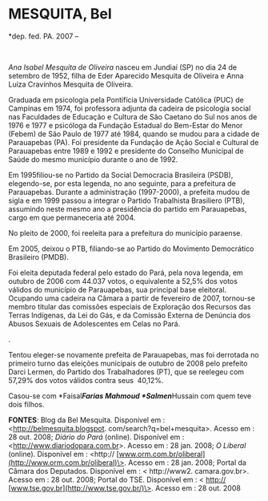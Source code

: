 MESQUITA, Bel
=============

\*dep. fed. PA. 2007 –

 

*Ana Isabel Mesquita de Oliveira* nasceu em Jundiaí (SP) no dia 24 de
setembro de 1952, filha de Eder Aparecido Mesquita de Oliveira e Anna
Luiza Cravinhos Mesquita de Oliveira.

Graduada em psicologia pela Pontifícia Universidade Católica (PUC) de
Campinas em 1974, foi professora adjunta da cadeira de psicologia social
nas Faculdades de Educação e Cultura de São Caetano do Sul nos anos de
1976 e 1977 e psicóloga da Fundação Estadual do Bem-Estar do Menor
(Febem) de São Paulo de 1977 até 1984, quando se mudou para a cidade de
Parauapebas (PA). Foi presidente da Fundação de Ação Social e Cultural
de Parauapebas entre 1989 e 1992 e presidente do Conselho Municipal de
Saúde do mesmo município durante o ano de 1992.

Em 1995filiou-se no Partido da Social Democracia Brasileira (PSDB),
elegendo-se, por esta legenda, no ano seguinte, para a prefeitura de
Parauapebas. Durante a administração (1997-2000), a prefeita mudou de
sigla e em 1999 passou a integrar o Partido Trabalhista Brasiliero
(PTB), assumindo neste mesmo ano a presidência do partido em
Parauapebas, cargo em que permaneceria até 2004.

No pleito de 2000, foi reeleita para a prefeitura do município paraense.

Em 2005, deixou o PTB, filiando-se ao Partido do Movimento Democrático
Brasileiro (PMDB).

Foi eleita deputada federal pelo estado do Pará, pela nova legenda, em
outubro de 2006 com 44.037 votos, o equivalente a 52,5% dos votos
válidos do município de Parauapebas, sua principal base eleitoral.
Ocupando uma cadeira na Câmara a partir de fevereiro de 2007, tornou-se
membro titular das comissões especiais de Exploração dos Recursos das
Terras Indígenas, da Lei do Gás, e da Comissão Externa de Denúncia dos
Abusos Sexuais de Adolescentes em Celas no Pará.

.

Tentou eleger-se novamente prefeita de Parauapebas, mas foi derrotada no
primeiro turno das eleições municipais de outubro de 2008 pelo prefeito
Darci Lermen, do Partido dos Trabalhadores (PT), que se reelegeu com
57,29% dos votos válidos contra seus  40,12%.

Casou-se com *Faisal*****Farias Mahmoud *Salmen*****Hussain com quem
teve dois filhos.

**FONTES**: Blog da Bel Mesquita. Disponível em :
\<http://belmesquita.blogspot. com/search?q=bel+mesquita\>. Acesso em :
28 out. 2008; *Diário do Pará* (online). Disponível em :
\<[http:/](http://www.diariodopara.com.br/)[/](http://www.diariodopara.com.br/)[ww](http://www.diariodopara.com.br/)[w.](http://www.diariodopara.com.br/)[diariodopara.com.br](http://www.diariodopara.com.br/)\>.
Acesso em : 28 jan. 2008; *O Liberal* (online). Disponível em :
\<http:// [www.orm.com.br/oliberal](http://www.orm.com.br/oliberal)\>.
Acesso em : 28 jan. 2008; Portal da Câmara dos Deputados. Disponível em
: \< http://www2. camara.gov.br\>. Acesso em : 28 out. 2008; Portal do
TSE. Disponível em : \< [http://](http://www.tse.gov.br/)
[www.tse.gov.br](http://www.tse.gov.br/)\>. Acesso em : 28 out. 2008

 

 

 

 

 
